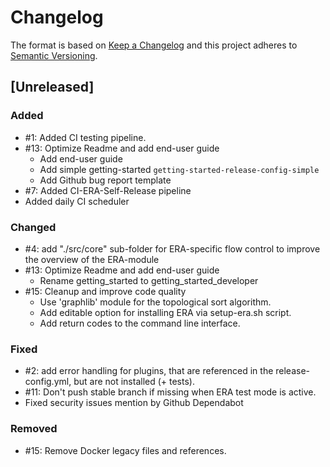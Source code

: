# Changelog

The format is based on [Keep a Changelog](http://keepachangelog.com/en/1.0.0/)
and this project adheres to [Semantic Versioning](http://semver.org/spec/v2.0.0.html).

## [Unreleased]

### Added

- #1: Added CI testing pipeline.
- #13: Optimize Readme and add end-user guide
  - Add end-user guide
  - Add simple getting-started `getting-started-release-config-simple`
  - Add Github bug report template
- #7: Added CI-ERA-Self-Release pipeline
- Added daily CI scheduler

### Changed

- #4: add "./src/core" sub-folder for ERA-specific flow control to improve the overview of
  the ERA-module
- #13: Optimize Readme and add end-user guide
  - Rename getting_started to getting_started_developer
- #15: Cleanup and improve code quality
  - Use 'graphlib' module for the topological sort algorithm.
  - Add editable option for installing ERA via setup-era.sh script.
  - Add return codes to the command line interface.

### Fixed

- #2: add error handling for plugins, that are referenced in the release-config.yml, but are
  not installed (+ tests).
- #11: Don't push stable branch if missing when ERA test mode is active.
- Fixed security issues mention by Github Dependabot

### Removed

- #15: Remove Docker legacy files and references.
